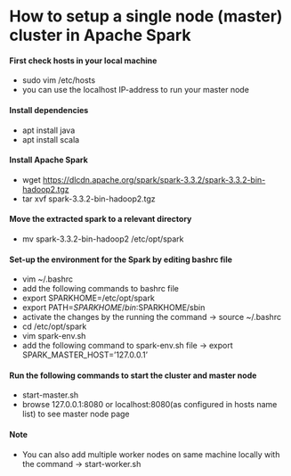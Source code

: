 # How to setup a single node (master) cluster in Apache Spark

#### First check hosts in your local machine
- sudo vim /etc/hosts
- you can use the localhost IP-address to run your master node

#### Install dependencies
- apt install java
- apt install scala

#### Install Apache Spark
- wget https://dlcdn.apache.org/spark/spark-3.3.2/spark-3.3.2-bin-hadoop2.tgz
- tar xvf spark-3.3.2-bin-hadoop2.tgz

#### Move the extracted spark to a relevant directory
- mv spark-3.3.2-bin-hadoop2 /etc/opt/spark

#### Set-up the environment for the Spark by editing bashrc file
- vim ~/.bashrc
- add the following commands to bashrc file
- export SPARKHOME=/etc/opt/spark
- export PATH=$SPARKHOME/bin:$SPARKHOME/sbin
- activate the changes by the running the command -> source ~/.bashrc
- cd /etc/opt/spark
- vim spark-env.sh
- add the following command to spark-env.sh file → export SPARK_MASTER_HOST=’127.0.0.1’

#### Run the following commands to start the cluster and master node
- start-master.sh
- browse 127.0.0.1:8080 or localhost:8080(as configured in hosts name list) to see master node page

#### Note
- You can also add multiple worker nodes on same machine locally with the command -> start-worker.sh <master-url> 



